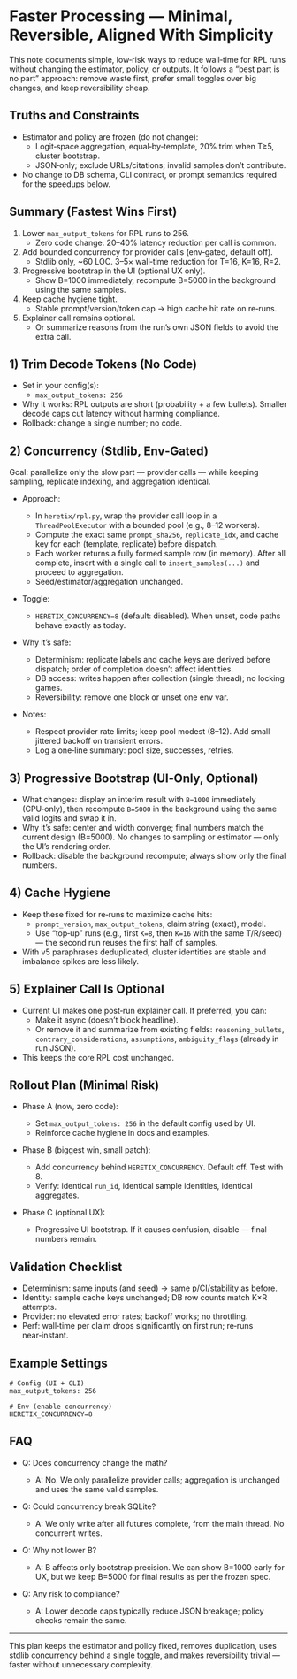 # Faster Processing — Minimal, Reversible, Aligned With Simplicity

This note documents simple, low‑risk ways to reduce wall‑time for RPL runs without changing the estimator, policy, or outputs. It follows a “best part is no part” approach: remove waste first, prefer small toggles over big changes, and keep reversibility cheap.

## Truths and Constraints

- Estimator and policy are frozen (do not change):
  - Logit‑space aggregation, equal‑by‑template, 20% trim when T≥5, cluster bootstrap.
  - JSON‑only; exclude URLs/citations; invalid samples don’t contribute.
- No change to DB schema, CLI contract, or prompt semantics required for the speedups below.

## Summary (Fastest Wins First)

1) Lower `max_output_tokens` for RPL runs to 256.
   - Zero code change. 20–40% latency reduction per call is common.
2) Add bounded concurrency for provider calls (env‑gated, default off).
   - Stdlib only, ~60 LOC. 3–5× wall‑time reduction for T=16, K=16, R=2.
3) Progressive bootstrap in the UI (optional UX only).
   - Show B=1000 immediately, recompute B=5000 in the background using the same samples.
4) Keep cache hygiene tight.
   - Stable prompt/version/token cap → high cache hit rate on re‑runs.
5) Explainer call remains optional.
   - Or summarize reasons from the run’s own JSON fields to avoid the extra call.

## 1) Trim Decode Tokens (No Code)

- Set in your config(s):
  - `max_output_tokens: 256`
- Why it works: RPL outputs are short (probability + a few bullets). Smaller decode caps cut latency without harming compliance.
- Rollback: change a single number; no code.

## 2) Concurrency (Stdlib, Env‑Gated)

Goal: parallelize only the slow part — provider calls — while keeping sampling, replicate indexing, and aggregation identical.

- Approach:
  - In `heretix/rpl.py`, wrap the provider call loop in a `ThreadPoolExecutor` with a bounded pool (e.g., 8–12 workers).
  - Compute the exact same `prompt_sha256`, `replicate_idx`, and cache key for each (template, replicate) before dispatch.
  - Each worker returns a fully formed sample row (in memory). After all complete, insert with a single call to `insert_samples(...)` and proceed to aggregation.
  - Seed/estimator/aggregation unchanged.

- Toggle:
  - `HERETIX_CONCURRENCY=8` (default: disabled). When unset, code paths behave exactly as today.

- Why it’s safe:
  - Determinism: replicate labels and cache keys are derived before dispatch; order of completion doesn’t affect identities.
  - DB access: writes happen after collection (single thread); no locking games.
  - Reversibility: remove one block or unset one env var.

- Notes:
  - Respect provider rate limits; keep pool modest (8–12). Add small jittered backoff on transient errors.
  - Log a one‑line summary: pool size, successes, retries.

## 3) Progressive Bootstrap (UI‑Only, Optional)

- What changes: display an interim result with `B=1000` immediately (CPU‑only), then recompute `B=5000` in the background using the same valid logits and swap it in.
- Why it’s safe: center and width converge; final numbers match the current design (B=5000). No changes to sampling or estimator — only the UI’s rendering order.
- Rollback: disable the background recompute; always show only the final numbers.

## 4) Cache Hygiene

- Keep these fixed for re‑runs to maximize cache hits:
  - `prompt_version`, `max_output_tokens`, claim string (exact), model.
  - Use “top‑up” runs (e.g., first `K=8`, then `K=16` with the same T/R/seed) — the second run reuses the first half of samples.
- With v5 paraphrases deduplicated, cluster identities are stable and imbalance spikes are less likely.

## 5) Explainer Call Is Optional

- Current UI makes one post‑run explainer call. If preferred, you can:
  - Make it async (doesn’t block headline).
  - Or remove it and summarize from existing fields: `reasoning_bullets`, `contrary_considerations`, `assumptions`, `ambiguity_flags` (already in run JSON).
- This keeps the core RPL cost unchanged.

## Rollout Plan (Minimal Risk)

- Phase A (now, zero code):
  - Set `max_output_tokens: 256` in the default config used by UI.
  - Reinforce cache hygiene in docs and examples.

- Phase B (biggest win, small patch):
  - Add concurrency behind `HERETIX_CONCURRENCY`. Default off. Test with 8.
  - Verify: identical `run_id`, identical sample identities, identical aggregates.

- Phase C (optional UX):
  - Progressive UI bootstrap. If it causes confusion, disable — final numbers remain.

## Validation Checklist

- Determinism: same inputs (and seed) → same p/CI/stability as before.
- Identity: sample cache keys unchanged; DB row counts match K×R attempts.
- Provider: no elevated error rates; backoff works; no throttling.
- Perf: wall‑time per claim drops significantly on first run; re‑runs near‑instant.

## Example Settings

```
# Config (UI + CLI)
max_output_tokens: 256

# Env (enable concurrency)
HERETIX_CONCURRENCY=8
```

## FAQ

- Q: Does concurrency change the math?
  - A: No. We only parallelize provider calls; aggregation is unchanged and uses the same valid samples.

- Q: Could concurrency break SQLite?
  - A: We only write after all futures complete, from the main thread. No concurrent writes.

- Q: Why not lower B?
  - A: B affects only bootstrap precision. We can show B=1000 early for UX, but we keep B=5000 for final results as per the frozen spec.

- Q: Any risk to compliance?
  - A: Lower decode caps typically reduce JSON breakage; policy checks remain the same.

---

This plan keeps the estimator and policy fixed, removes duplication, uses stdlib concurrency behind a single toggle, and makes reversibility trivial — faster without unnecessary complexity.

